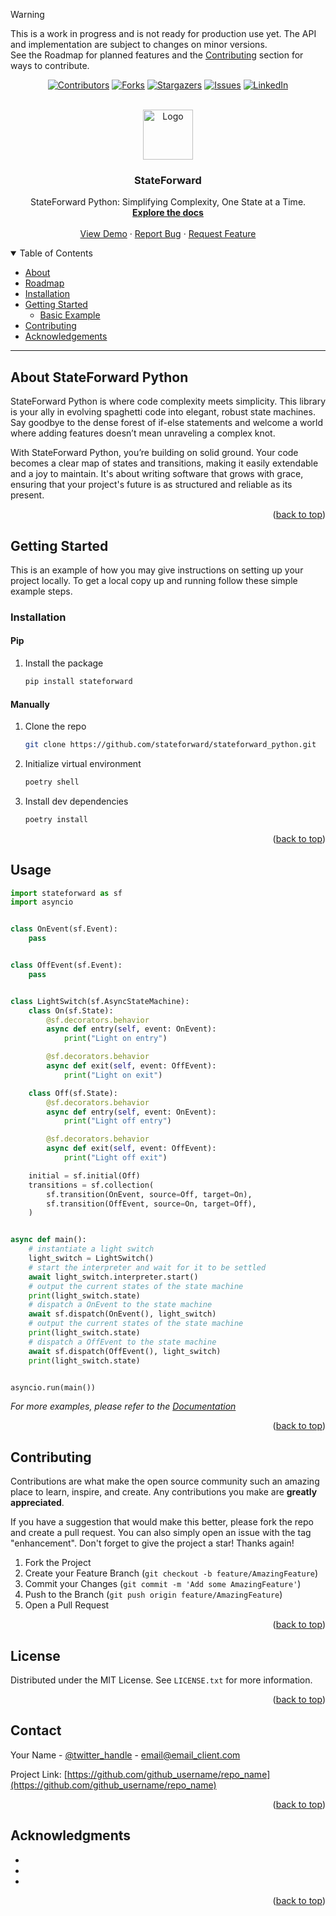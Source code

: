 > [!WARNING]  
> This is a work in progress and is not ready for production use yet. The API and implementation are subject to changes on minor versions.  
> See the Roadmap for planned features and the [Contributing](#contributing) section for ways to contribute.

<!-- Improved compatibility of back to top link: See: https://github.com/othneildrew/Best-README-Template/pull/73 -->

<a name="readme-top"></a>

<!--
*** Thanks for checking out the Best-README-Template. If you have a suggestion
*** that would make this better, please fork the repo and create a pull request
*** or simply open an issue with the tag "enhancement".
*** Don't forget to give the project a star!
*** Thanks again! Now go create something AMAZING! :D
-->



<!-- PROJECT SHIELDS -->
<!--
*** I'm using markdown "reference style" links for readability.
*** Reference links are enclosed in brackets [ ] instead of parentheses ( ).
*** See the bottom of this document for the declaration of the reference variables
*** for contributors-url, forks-url, etc. This is an optional, concise syntax you may use.
*** https://www.markdownguide.org/basic-syntax/#reference-style-links
-->
<div align="center">

[![Contributors][contributors-shield]][contributors-url]
[![Forks][forks-shield]][forks-url]
[![Stargazers][stars-shield]][stars-url]
[![Issues][issues-shield]][issues-url]
[![LinkedIn][linkedin-shield]][linkedin-url]

</div>





<!-- PROJECT LOGO -->
<br />
<div align="center">
  <a href="https://github.com/othneildrew/Best-README-Template">
    <img src="https://avatars.githubusercontent.com/u/150265376?s=200&v=4" alt="Logo" width="80" height="80">
  </a>

  <h3 align="center">StateForward</h3>

  <p align="center">
    StateForward Python: Simplifying Complexity, One State at a Time.
    <br />
    <a href="https://docs.stateforward.org"><strong>Explore the docs</strong></a>
    <br />
    <br />
    <a href="https://github.com/othneildrew/Best-README-Template">View Demo</a>
    ·
    <a href="https://github.com/othneildrew/Best-README-Template/issues">Report Bug</a>
    ·
    <a href="https://github.com/othneildrew/Best-README-Template/issues">Request Feature</a>
  </p>
</div>



<details open="open">
<summary>Table of Contents</summary>

- [About](#about)
- [Roadmap](#roadmap)
- [Installation](#installation)
- [Getting Started](#getting-started)
  - [Basic Example](#basic-example)
- [Contributing](#contributing)
- [Acknowledgements](#acknowledgements)

</details>

---


## About StateForward Python

[//]: # ([![Product Name Screen Shot][product-screenshot]]&#40;https://example.com&#41;)

StateForward Python is where code complexity meets simplicity. 
This library is your ally in evolving spaghetti code into elegant, robust state machines. 
Say goodbye to the dense forest of if-else statements and welcome a world where adding features doesn’t mean unraveling a complex knot.

With StateForward Python, you’re building on solid ground. 
Your code becomes a clear map of states and transitions, making it easily extendable and a joy to maintain. 
It's about writing software that grows with grace, ensuring that your project's future is as structured and reliable as its present.
<p align="right">(<a href="#readme-top">back to top</a>)</p>




<!-- GETTING STARTED -->
## Getting Started

This is an example of how you may give instructions on setting up your project locally.
To get a local copy up and running follow these simple example steps.


### Installation

#### Pip
1. Install the package
    ```sh
    pip install stateforward
    ```
#### Manually
1. Clone the repo
   ```sh
   git clone https://github.com/stateforward/stateforward_python.git
   ```
2. Initialize virtual environment
    ```bash
    poetry shell 
    ```
3. Install dev dependencies
   ```sh
   poetry install
   ```


<p align="right">(<a href="#readme-top">back to top</a>)</p>



<!-- USAGE EXAMPLES -->
## Usage
```python
import stateforward as sf
import asyncio


class OnEvent(sf.Event):
    pass


class OffEvent(sf.Event):
    pass


class LightSwitch(sf.AsyncStateMachine):
    class On(sf.State):
        @sf.decorators.behavior
        async def entry(self, event: OnEvent):
            print("Light on entry")

        @sf.decorators.behavior
        async def exit(self, event: OffEvent):
            print("Light on exit")

    class Off(sf.State):
        @sf.decorators.behavior
        async def entry(self, event: OnEvent):
            print("Light off entry")

        @sf.decorators.behavior
        async def exit(self, event: OffEvent):
            print("Light off exit")

    initial = sf.initial(Off)
    transitions = sf.collection(
        sf.transition(OnEvent, source=Off, target=On),
        sf.transition(OffEvent, source=On, target=Off),
    )


async def main():
    # instantiate a light switch
    light_switch = LightSwitch()
    # start the interpreter and wait for it to be settled
    await light_switch.interpreter.start()
    # output the current states of the state machine
    print(light_switch.state)
    # dispatch a OnEvent to the state machine
    await sf.dispatch(OnEvent(), light_switch)
    # output the current states of the state machine
    print(light_switch.state)
    # dispatch a OffEvent to the state machine
    await sf.dispatch(OffEvent(), light_switch)
    print(light_switch.state)


asyncio.run(main())
```
      
_For more examples, please refer to the [Documentation](https://docs.stateforward.org)_

<p align="right">(<a href="#readme-top">back to top</a>)</p>



<!-- CONTRIBUTING -->
## Contributing

Contributions are what make the open source community such an amazing place to learn, inspire, and create. Any contributions you make are **greatly appreciated**.

If you have a suggestion that would make this better, please fork the repo and create a pull request. You can also simply open an issue with the tag "enhancement".
Don't forget to give the project a star! Thanks again!

1. Fork the Project
2. Create your Feature Branch (`git checkout -b feature/AmazingFeature`)
3. Commit your Changes (`git commit -m 'Add some AmazingFeature'`)
4. Push to the Branch (`git push origin feature/AmazingFeature`)
5. Open a Pull Request

<p align="right">(<a href="#readme-top">back to top</a>)</p>



<!-- LICENSE -->
## License

Distributed under the MIT License. See `LICENSE.txt` for more information.

<p align="right">(<a href="#readme-top">back to top</a>)</p>



<!-- CONTACT -->
## Contact

Your Name - [@twitter_handle](https://twitter.com/twitter_handle) - email@email_client.com

Project Link: [https://github.com/github_username/repo_name](https://github.com/github_username/repo_name)

<p align="right">(<a href="#readme-top">back to top</a>)</p>



<!-- ACKNOWLEDGMENTS -->
## Acknowledgments

* []()
* []()
* []()

<p align="right">(<a href="#readme-top">back to top</a>)</p>



<!-- MARKDOWN LINKS & IMAGES -->
<!-- https://www.markdownguide.org/basic-syntax/#reference-style-links -->
[contributors-shield]: https://img.shields.io/github/contributors/github_username/repo_name.svg?style=for-the-badge
[contributors-url]: https://github.com/github_username/repo_name/graphs/contributors
[forks-shield]: https://img.shields.io/github/forks/github_username/repo_name.svg?style=for-the-badge
[forks-url]: https://github.com/github_username/repo_name/network/members
[stars-shield]: https://img.shields.io/github/stars/github_username/repo_name.svg?style=for-the-badge
[stars-url]: https://github.com/github_username/repo_name/stargazers
[issues-shield]: https://img.shields.io/github/issues/github_username/repo_name.svg?style=for-the-badge
[issues-url]: https://github.com/github_username/repo_name/issues
[license-shield]: https://img.shields.io/github/license/github_username/repo_name.svg?style=for-the-badge
[license-url]: https://github.com/github_username/repo_name/blob/master/LICENSE.txt
[linkedin-shield]: https://img.shields.io/badge/-LinkedIn-black.svg?style=for-the-badge&logo=linkedin&colorB=555
[linkedin-url]: https://linkedin.com/in/linkedin_username
[product-screenshot]: images/screenshot.png
[Next.js]: https://img.shields.io/badge/next.js-000000?style=for-the-badge&logo=nextdotjs&logoColor=white
[Next-url]: https://nextjs.org/
[React.js]: https://img.shields.io/badge/React-20232A?style=for-the-badge&logo=react&logoColor=61DAFB
[React-url]: https://reactjs.org/
[Vue.js]: https://img.shields.io/badge/Vue.js-35495E?style=for-the-badge&logo=vuedotjs&logoColor=4FC08D
[Vue-url]: https://vuejs.org/
[Angular.io]: https://img.shields.io/badge/Angular-DD0031?style=for-the-badge&logo=angular&logoColor=white
[Angular-url]: https://angular.io/
[Svelte.dev]: https://img.shields.io/badge/Svelte-4A4A55?style=for-the-badge&logo=svelte&logoColor=FF3E00
[Svelte-url]: https://svelte.dev/
[Laravel.com]: https://img.shields.io/badge/Laravel-FF2D20?style=for-the-badge&logo=laravel&logoColor=white
[Laravel-url]: https://laravel.com
[Bootstrap.com]: https://img.shields.io/badge/Bootstrap-563D7C?style=for-the-badge&logo=bootstrap&logoColor=white
[Bootstrap-url]: https://getbootstrap.com
[JQuery.com]: https://img.shields.io/badge/jQuery-0769AD?style=for-the-badge&logo=jquery&logoColor=white
[JQuery-url]: https://jquery.com 